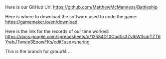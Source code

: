 Here is our GitHub Url: https://github.com/MatthewMcManness/Battleship

Here is where to download the software used to code the game: https://gamemaker.io/en/download

Here is the link for the records of our time worked: https://docs.google.com/spreadsheets/d/12584D1XCad0s3ZvIbW3sdrTZT6YwbJTwwjp3EpowFKs/edit?usp=sharing

This is the branch for group14
...
